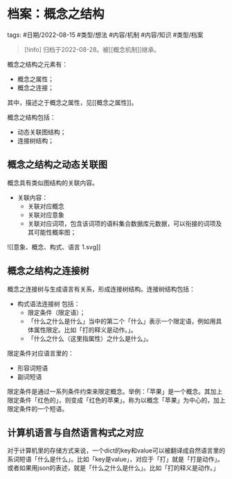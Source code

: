 # 档案：概念之结构


tags: #日期/2022-08-15 #类型/想法 #内容/机制  #内容/知识  #类型/档案 


> [!info] 
> 归档于2022-08-28。被[[概念机制]]继承。



概念之结构之元素有：
- 概念之属性；
- 概念之连接；


其中，描述之于概念之属性，见[[概念之属性]]。

概念之结构包括：
- 动态关联图结构；
- 连接树结构；


## 概念之结构之动态关联图

概念具有类似图结构的关联内容。

- 关联内容：
	- 关联对应概念
	- 关联对应意象
	- 关联对应词项，包含该词项的语料集合数据库元数据，可以衔接的词项及其可能性概率图；


![[意象、概念、构式、语言 1.svg]]






## 概念之结构之连接树


概念之连接树与生成语言有关系，形成连接树结构。连接树结构包括：
- 构式语法连接树
  包括：
	- 限定条件（限定语）；
	- 「什么之什么是什么」当中的第二个「什么」表示一个限定语，例如用具体属性限定。比如「打的释义是动作。」。
	- 「什么之什么（这里指属性）之什么是什么」。




限定条件对应语言里的：
- 形容词短语
- 副词短语



限定条件是通过一系列条件约束来限定概念。举例：「苹果」是一个概念。其加上限定条件「红色的」，则变成「红色的苹果」。称为以概念「苹果」为中心的，加上限定条件的一个短语。


## 计算机语言与自然语言构式之对应

对于计算机里的存储方式来说，一个dict的key和value可以被翻译成自然语言里的系词短语「什么是什么」。比如「key是value」，对应于「打」就是「打是动作」。或者如果用json的表述，就是「什么之什么是什么」。比如「打的释义是动作。」










